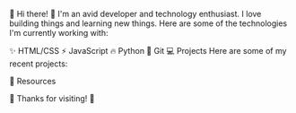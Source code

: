 :wave: Hi there! :wave:
I'm an avid developer and technology enthusiast. I love building things and learning new things. Here are some of the technologies I'm currently working with:

:sparkles: HTML/CSS
:zap: JavaScript
:fire: Python
:hammer: Git
:computer: Projects
Here are some of my recent projects:


:book: Resources

:tada: Thanks for visiting! :tada:
